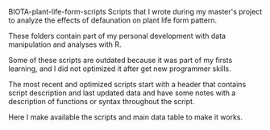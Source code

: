 BIOTA-plant-life-form-scripts
Scripts that I wrote during my master's project to analyze the effects of defaunation on plant life form pattern.

These folders contain part of my personal development with data manipulation and analyses with R.

Some of these scripts are outdated because it was part of my firsts learning, and I did not optimized it after get new programmer skills.

The most recent and optimized scripts start with a header that contains script description and last updated data and have some notes with a description of functions or syntax throughout the script.

Here I make available the scripts and main data table to make it works.
